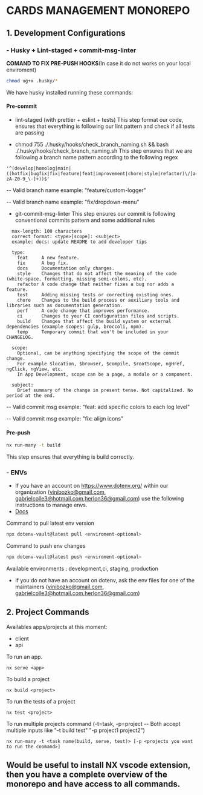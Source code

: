 # CARDS MANAGEMENT MONOREPO

## 1. Development Configurations

### - Husky + Lint-staged + commit-msg-linter

**COMAND TO FIX PRE-PUSH HOOKS**(In case it do not works on your local enviroment)
```bash
chmod ug+x .husky/*
```

We have husky installed running these commands:

#### Pre-commit

- lint-staged (with prettier + eslint + tests)
This step format our code, ensures that everything is following our lint pattern and check if all tests are passing

- chmod 755 ./.husky/hooks/check_branch_naming.sh && bash ./.husky/hooks/check_branch_naming.sh
This step ensures that we are following a branch name pattern according to the following regex

```
'^(develop|homolog|main|((hotfix|bugfix|fix|feature|feat|improvement|chore|style|refactor)\/[a-zA-Z0-9_\-]+))$'
```
-- Valid branch name example: "feature/custom-logger"

-- Valid branch name example: "fix/dropdown-menu"

- git-commit-msg-linter
This step ensures our commit is following conventional commits pattern and some additional rules

```
  max-length: 100 characters
  correct format: <type>[scope]: <subject>
  example: docs: update README to add developer tips

  type:
    feat     A new feature.
    fix      A bug fix.
    docs     Documentation only changes.
    style    Changes that do not affect the meaning of the code (white-space, formatting, missing semi-colons, etc).
    refactor A code change that neither fixes a bug nor adds a feature.
    test     Adding missing tests or correcting existing ones.
    chore    Changes to the build process or auxiliary tools and libraries such as documentation generation.
    perf     A code change that improves performance.
    ci       Changes to your CI configuration files and scripts.
    build    Changes that affect the build system or external dependencies (example scopes: gulp, broccoli, npm).
    temp     Temporary commit that won't be included in your CHANGELOG.

  scope:
    Optional, can be anything specifying the scope of the commit change.
    For example $location, $browser, $compile, $rootScope, ngHref, ngClick, ngView, etc.
    In App Development, scope can be a page, a module or a component.

  subject:
    Brief summary of the change in present tense. Not capitalized. No period at the end.
```
-- Valid commit msg example: "feat: add specific colors to each log level"

-- Valid commit msg example: "fix: align icons"

#### Pre-push

```bash
nx run-many -t build
```
This step ensures that everything is build correctly. 

### - ENVs

- If you have an account on https://www.dotenv.org/ within our organization (vinibozko@gmail.com, gabrielcolle3@hotmail.com,herlon36@gmail.com) use the following instructions to manage envs. 
- [Docs](https://www.dotenv.org/docs/)

<!-- Command to connect project to dotenv and create env.vault 
```bash
npx dotenv-vault@latest new vlt_f2ab52b776fb773b880be523efc57531b931a4a3e1af9c03b2d95986a6bb2a
``` -->
<!-- **Do not run this command it's only to connect the project and it is already done**  -->

Command to pull latest env version 
```bash
npx dotenv-vault@latest pull <enviroment-optional>
```

Command to push env changes 
```bash
npx dotenv-vault@latest push <enviroment-optional>
```
Available environments : development,ci, staging, production

- If you do not have an account on dotenv, ask the env files for one of the maintainers (vinibozko@gmail.com, gabrielcolle3@hotmail.com,herlon36@gmail.com)


## 2. Project Commands

Availables apps/projects at this moment:
- client
- api

To run an app. 
```
nx serve <app>  
```

To build a project 
```
nx build <project>  
```

To run the tests of a project 
```
nx test <project>  
```

To run multiple projects command
(-t=task, -p=project -- Both accept multiple inputs like "-t build test" "-p project1 project2")
```
nx run-many -t <task name(build, serve, test)> [-p <projects you want to run the coomand>]
```

## Would be useful to install NX vscode extension, then you have a complete overview of the monorepo and have access to all commands.
